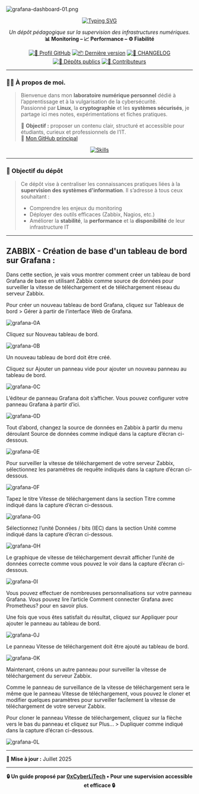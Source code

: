 
![grafana-dashboard-01.png](./images/Grafana-panel-01.png)

<div align="center">

  <a href="https://github.com/0xCyberLiTech">
    <img src="https://readme-typing-svg.herokuapp.com?font=Fira+Code&size=32&pause=1000&color=D14A4A&center=true&vCenter=true&width=650&lines=SUPERVISION+D'INFRASTRUCTURES;Monitorer+•+Analyser+•+Gérer;Zabbix+•+Nagios+•+Prometheus" alt="Typing SVG" />
  </a>
  
  <p align="center">
    <em>Un dépôt pédagogique sur la supervision des infrastructures numériques.</em><br>
    <strong>📊 Monitoring – 📈 Performance – ⚙️ Fiabilité</strong>
  </p>

  [![🔗 Profil GitHub](https://img.shields.io/badge/Profil-GitHub-181717?logo=github&style=flat-square)](https://github.com/0xCyberLiTech)
  [![📦 Dernière version](https://img.shields.io/github/v/release/0xCyberLiTech/Zabbix?label=version&style=flat-square&color=blue)](https://github.com/0xCyberLiTech/Zabbix/releases/latest)
  [![📄 CHANGELOG](https://img.shields.io/badge/📄%20Changelog-Zabbix-blue?style=flat-square)](https://github.com/0xCyberLiTech/Zabbix/blob/main/CHANGELOG.md)
  [![📂 Dépôts publics](https://img.shields.io/badge/Dépôts-publics-blue?style=flat-square)](https://github.com/0xCyberLiTech?tab=repositories)
  [![👥 Contributeurs](https://img.shields.io/badge/👥%20Contributeurs-cliquez%20ici-007ec6?style=flat-square)](https://github.com/0xCyberLiTech/Zabbix/graphs/contributors)

</div>

---

### 👨‍💻 **À propos de moi.**

> Bienvenue dans mon **laboratoire numérique personnel** dédié à l’apprentissage et à la vulgarisation de la cybersécurité.  
> Passionné par **Linux**, la **cryptographie** et les **systèmes sécurisés**, je partage ici mes notes, expérimentations et fiches pratiques.  
>  
> 🎯 **Objectif :** proposer un contenu clair, structuré et accessible pour étudiants, curieux et professionnels de l’IT.  
> 🔗 [Mon GitHub principal](https://github.com/0xCyberLiTech)

<p align="center">
  <a href="https://skillicons.dev">
    <img src="https://skillicons.dev/icons?i=linux,debian,bash,docker,nginx,git,vim" alt="Skills" />
  </a>
</p>

---

### 🎯 Objectif du dépôt

> Ce dépôt vise à centraliser les connaissances pratiques liées à la **supervision des systèmes d'information**. Il s’adresse à tous ceux souhaitant :
> 
> - Comprendre les enjeux du monitoring
> - Déployer des outils efficaces (Zabbix, Nagios, etc.)
> - Améliorer la **stabilité**, la **performance** et la **disponibilité** de leur infrastructure IT

---

## ZABBIX - Création de base d'un tableau de bord sur Grafana :

Dans cette section, je vais vous montrer comment créer un tableau de bord Grafana de base en utilisant Zabbix comme source de données pour surveiller la vitesse de téléchargement et de téléchargement réseau du serveur Zabbix.

Pour créer un nouveau tableau de bord Grafana, cliquez sur Tableaux de bord > Gérer à partir de l’interface Web de Grafana.

![grafana-0A](./images/grafana-0A.png)

Cliquez sur Nouveau tableau de bord.

![grafana-0B](./images/grafana-0B.png)

Un nouveau tableau de bord doit être créé.

Cliquez sur Ajouter un panneau vide pour ajouter un nouveau panneau au tableau de bord.

![grafana-0C](./images/grafana-0C.png)

L’éditeur de panneau Grafana doit s’afficher. Vous pouvez configurer votre panneau Grafana à partir d’ici.

![grafana-0D](./images/grafana-0D.png)

Tout d’abord, changez la source de données en Zabbix à partir du menu déroulant Source de données comme indiqué dans la capture d’écran ci-dessous.

![grafana-0E](./images/grafana-0E.png)

Pour surveiller la vitesse de téléchargement de votre serveur Zabbix, sélectionnez les paramètres de requête indiqués dans la capture d’écran ci-dessous.

![grafana-0F](./images/grafana-0F.png)

Tapez le titre Vitesse de téléchargement dans la section Titre comme indiqué dans la capture d’écran ci-dessous.

![grafana-0G](./images/grafana-0G.png)

Sélectionnez l’unité Données / bits (IEC) dans la section Unité comme indiqué dans la capture d’écran ci-dessous.

![grafana-0H](./images/grafana-0H.png)

Le graphique de vitesse de téléchargement devrait afficher l’unité de données correcte comme vous pouvez le voir dans la capture d’écran ci-dessous.

![grafana-0I](./images/grafana-0I.png)

Vous pouvez effectuer de nombreuses personnalisations sur votre panneau Grafana. Vous pouvez lire l’article Comment connecter Grafana avec Prometheus? pour en savoir plus.

Une fois que vous êtes satisfait du résultat, cliquez sur Appliquer pour ajouter le panneau au tableau de bord.

![grafana-0J](./images/grafana-0J.png)

Le panneau Vitesse de téléchargement doit être ajouté au tableau de bord.

![grafana-0K](./images/grafana-0K.png)

Maintenant, créons un autre panneau pour surveiller la vitesse de téléchargement du serveur Zabbix.

Comme le panneau de surveillance de la vitesse de téléchargement sera le même que le panneau Vitesse de téléchargement, vous pouvez le cloner et modifier quelques paramètres pour surveiller facilement la vitesse de téléchargement de votre serveur Zabbix.

Pour cloner le panneau Vitesse de téléchargement, cliquez sur la flèche vers le bas du panneau et cliquez sur Plus... > Dupliquer comme indiqué dans la capture d’écran ci-dessous.

![grafana-0L](./images/grafana-0L.png)

---

**📅 Mise à jour :** Juillet 2025

---

<p align="center">
  <b>🔒 Un guide proposé par <a href="https://github.com/0xCyberLiTech">0xCyberLiTech</a> • Pour une supervision accessible et efficace 🔒</b>
</p>
